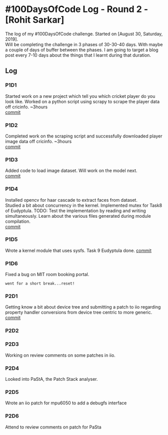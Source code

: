 # #100DaysOfCode Log - Round 2 - [Rohit Sarkar]
The log of my #100DaysOfCode challenge. Started on [August 30, Saturday, 2019].<br>
Will be completing the challenge in 3 phases of 30-30-40 days. With maybe a couple of days of buffer between the phases.
I am going to target a blog post every 7-10 days about the things that I learnt during that duration.

## Log
### P1D1
Started work on a new project which tell you which cricket player do you look like. Worked on a python script
using scrapy to scrape the player data off cricinfo. ~3hours<br>
[commit](https://github.com/rsarky/Facket/commit/05b7194659af6f46fb27bfbe7963175efd215bcc)

### P1D2
Completed work on the scraping script and successfully downloaded player image data off cricinfo. ~3hours<br>
[commit](https://github.com/rsarky/Facket/commit/db33139ffc26fe393393a741a436f18846795dae)

### P1D3
Added code to load image dataset. Will work on the model next.<br>
[commit](https://github.com/rsarky/Facket/commit/8b8b3a6d3f817ae9fc211ee4343b884366994731)

### P1D4
Installed opencv for haar cascade to extract faces from dataset.<br>
Studied a bit about concurrency in the kernel. Implemented mutex for Task8 of Eudyptula. TODO: Test the implementation
by reading and writing simultaneously. Learn about the various files generated during module compilation.<br>
[commit](https://github.com/rsarky/Rodyptula/commit/8e0a9051e285052396e3f147a24e7800a3302fee)

### P1D5
Wrote a kernel module that uses sysfs. Task 9 Eudyptula done.
[commit](https://github.com/rsarky/Rodyptula/commit/f131ab40c2b8659602ddd51035097e43c04b18af)

### P1D6
Fixed a bug on MIT room booking portal.

`went for a short break...reset!`

### P2D1
Getting know a bit about device tree and submitting a patch to iio regarding property handler conversions from device tree
centric to more generic.
[commit](https://marc.info/?l=linux-iio&m=158407016209472&w=2)

### P2D2

### P2D3
Working on review comments on some patches in iio.

### P2D4
Looked into PaStA, the Patch Stack analyser.

### P2D5
Wrote an iio patch for mpu6050 to add a debugfs interface

### P2D6
Attend to review comments on patch for PaSta

